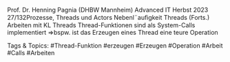 Prof. Dr. Henning Pagnia (DHBW Mannheim) Advanced IT Herbst 2023 27/132Prozesse, Threads und Actors Nebenl¨auﬁgkeit
Threads (Forts.)
Arbeiten mit KL Threads
Thread-Funktionen sind als System-Calls implementiert
⇒bspw. ist das Erzeugen eines Thread eine teure Operation

   Tags & Topics:
   #Thread-Funktion
   #erzeugen
   #Erzeugen
   #Operation
   #Arbeit
   #Calls
   #Arbeiten